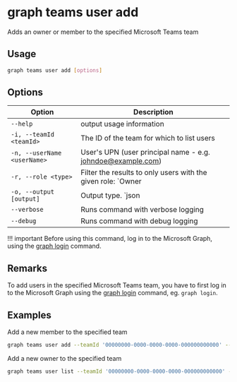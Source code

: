 # graph teams user add

Adds an owner or member to the specified Microsoft Teams team

## Usage

```sh
graph teams user add [options]
```

## Options

Option|Description
------|-----------
`--help`|output usage information
`-i, --teamId <teamId>`|The ID of the team for which to list users
`-n, --userName <userName>`|User\'s UPN (user principal name - e.g. johndoe@example.com)
`-r, --role <type>`|Filter the results to only users with the given role: `Owner|Member`
`-o, --output [output]`|Output type. `json|text`. Default `text`
`--verbose`|Runs command with verbose logging
`--debug`|Runs command with debug logging

!!! important
    Before using this command, log in to the Microsoft Graph, using the [graph login](../login.md) command.

## Remarks

To add users in the specified Microsoft Teams team, you have to first log in to the Microsoft Graph using the [graph login](../login.md) command, eg. `graph login`.

## Examples

Add a new member to the specified team

```sh
graph teams user add --teamId '00000000-0000-0000-0000-000000000000' --userName 'anne.matthews@contoso.onmicrosoft.com'
```

Add a new owner to the specified team 

```sh
graph teams user list --teamId '00000000-0000-0000-0000-000000000000' --userName 'anne.matthews@contoso.onmicrosoft.com' --role Owner
```